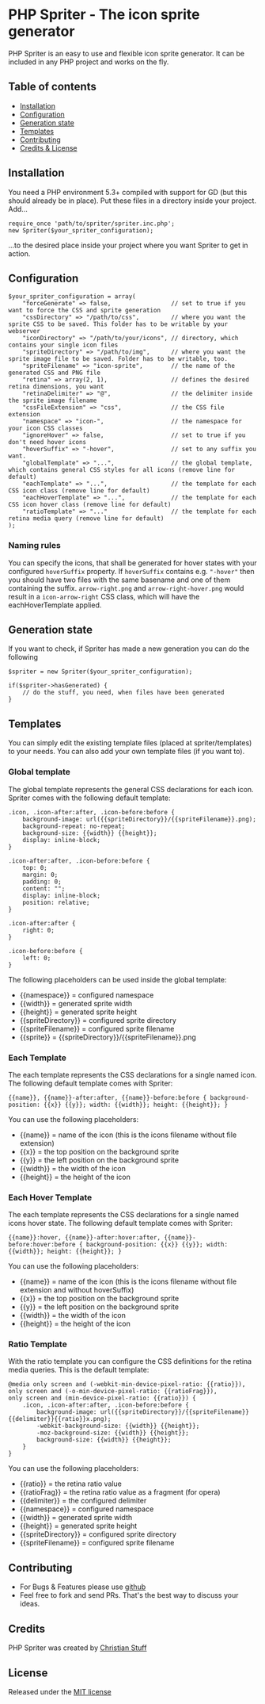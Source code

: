 # PHP Spriter - The icon sprite generator

PHP Spriter is an easy to use and flexible icon sprite generator. 
It can be included in any PHP project and works on the fly.

## Table of contents

* [Installation](#installation)
* [Configuration](#configuration)
* [Generation state](#generation-state)
* [Templates](#templates)
* [Contributing](#contributing)
* [Credits & License](#credits)

## Installation

You need a PHP environment 5.3+ compiled with support for GD (but this should already be in place). 
Put these files in a directory inside your project. 
Add...

    require_once 'path/to/spriter/spriter.inc.php';
    new Spriter($your_spriter_configuration);

...to the desired place inside your project where you want Spriter to get in action.

## Configuration

    $your_spriter_configuration = array(
        "forceGenerate" => false,                 // set to true if you want to force the CSS and sprite generation
        "cssDirectory" => "/path/to/css",         // where you want the sprite CSS to be saved. This folder has to be writable by your webserver
        "iconDirectory" => "/path/to/your/icons", // directory, which contains your single icon files
        "spriteDirectory" => "/path/to/img",      // where you want the sprite image file to be saved. Folder has to be writable, too.
        "spriteFilename" => "icon-sprite",        // the name of the generated CSS and PNG file
        "retina" => array(2, 1),                  // defines the desired retina dimensions, you want
        "retinaDelimiter" => "@",                 // the delimiter inside the sprite image filename
        "cssFileExtension" => "css",              // the CSS file extension
        "namespace" => "icon-",                   // the namespace for your icon CSS classes
        "ignoreHover" => false,                   // set to true if you don't need hover icons
        "hoverSuffix" => "-hover",                // set to any suffix you want.
        "globalTemplate" => "...",                // the global template, which contains general CSS styles for all icons (remove line for default)
        "eachTemplate" => "...",                  // the template for each CSS icon class (remove line for default)
        "eachHoverTemplate" => "...",             // the template for each CSS icon hover class (remove line for default)
        "ratioTemplate" => "..."                  // the template for each retina media query (remove line for default)
    );

### Naming rules

You can specify the icons, that shall be generated for hover states with your configured `hoverSuffix` property. If `hoverSuffix` contains e.g. `"-hover"` then you should have two files with the same basename and one of them containing the suffix. `arrow-right.png` and `arrow-right-hover.png` would result in a `icon-arrow-right` CSS class, which will have the eachHoverTemplate applied.

## Generation state

If you want to check, if Spriter has made a new generation you can do the following

    $spriter = new Spriter($your_spriter_configuration);

    if($spriter->hasGenerated) {
        // do the stuff, you need, when files have been generated
    }

## Templates

You can simply edit the existing template files (placed at spriter/templates) to your needs. You can also add your own template files (if you want to).

### Global template

The global template represents the general CSS declarations for each icon. 
Spriter comes with the following default template:

    .icon, .icon-after:after, .icon-before:before {
        background-image: url({{spriteDirectory}}/{{spriteFilename}}.png);
        background-repeat: no-repeat;
        background-size: {{width}} {{height}};
        display: inline-block;
    }

    .icon-after:after, .icon-before:before {
        top: 0;
        margin: 0;
        padding: 0;
        content: "";
        display: inline-block;
        position: relative;
    }

    .icon-after:after {
        right: 0;
    }

    .icon-before:before {
        left: 0;
    }

The following placeholders can be used inside the global template:

* {{namespace}} = configured namespace
* {{width}} = generated sprite width
* {{height}} = generated sprite height
* {{spriteDirectory}} = configured sprite directory
* {{spriteFilename}} = configured sprite filename
* {{sprite}} = {{spriteDirectory}}/{{spriteFilename}}.png

### Each Template

The each template represents the CSS declarations for a single named icon. 
The following default template comes with Spriter:

    {{name}}, {{name}}-after:after, {{name}}-before:before { background-position: {{x}} {{y}}; width: {{width}}; height: {{height}}; }

You can use the following placeholders:

* {{name}} = name of the icon (this is the icons filename without file extension)
* {{x}} = the top position on the background sprite
* {{y}} = the left position on the background sprite
* {{width}} = the width of the icon
* {{height}} = the height of the icon

### Each Hover Template

The each template represents the CSS declarations for a single named icons hover state. 
The following default template comes with Spriter:

    {{name}}:hover, {{name}}-after:hover:after, {{name}}-before:hover:before { background-position: {{x}} {{y}}; width: {{width}}; height: {{height}}; }

You can use the following placeholders:

* {{name}} = name of the icon (this is the icons filename without file extension and without hoverSuffix)
* {{x}} = the top position on the background sprite
* {{y}} = the left position on the background sprite
* {{width}} = the width of the icon
* {{height}} = the height of the icon

### Ratio Template

With the ratio template you can configure the CSS definitions for the retina media queries. 
This is the default template:

    @media only screen and (-webkit-min-device-pixel-ratio: {{ratio}}),
    only screen and (-o-min-device-pixel-ratio: {{ratioFrag}}),
    only screen and (min-device-pixel-ratio: {{ratio}}) {
        .icon, .icon-after:after, .icon-before:before {
            background-image: url({{spriteDirectory}}/{{spriteFilename}}{{delimiter}}{{ratio}}x.png);
            -webkit-background-size: {{width}} {{height}};
            -moz-background-size: {{width}} {{height}};
            background-size: {{width}} {{height}};
        }
    }

You can use the following placeholders:

* {{ratio}} = the retina ratio value
* {{ratioFrag}} = the retina ratio value as a fragment (for opera)
* {{delimiter}} = the configured delimiter
* {{namespace}} = configured namespace
* {{width}} = generated sprite width
* {{height}} = generated sprite height
* {{spriteDirectory}} = configured sprite directory
* {{spriteFilename}} = configured sprite filename

## Contributing

* For Bugs & Features please use [github](https://github.com/namics/php-spriter/issues)
* Feel free to fork and send PRs. That's the best way to discuss your ideas.

## Credits

PHP Spriter was created by [Christian Stuff](https://github.com/Regaddi)

## License

Released under the [MIT license](LICENSE)
